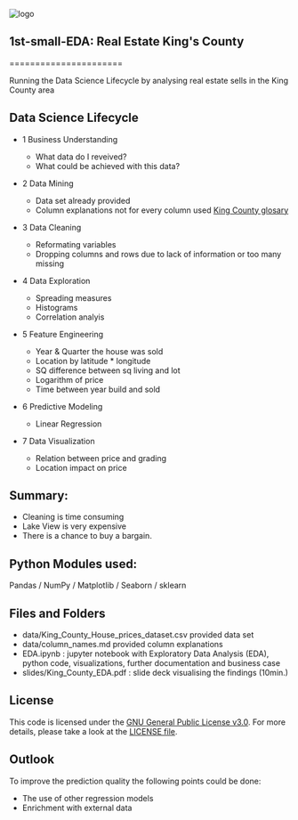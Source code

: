 ![logo](https://github.com/argv1/1st-small-EDA/images/map.jpg)

## 1st-small-EDA: Real Estate King's County
======================

Running the Data Science Lifecycle by analysing real estate sells in the King County area

## Data Science Lifecycle

- 1 Business Understanding
    - What data do I reveived?
    - What could be achieved with this data?

- 2 Data Mining
    - Data set already provided
    - Column explanations not for every column
	  used [King County glosary](https://www.kingcounty.gov/depts/records-licensing/archives/research-guides/glossary.aspx)
 
- 3 Data Cleaning
    - Reformating variables
    - Dropping columns and rows due to lack of information or too many missing
 
- 4 Data Exploration
    - Spreading measures
    - Histograms
    - Correlation analyis
 
- 5 Feature Engineering
    - Year & Quarter the house was sold
    - Location by latitude * longitude
    - SQ difference between sq living and lot
    - Logarithm of price
    - Time between year build and sold
 
- 6 Predictive Modeling
    - Linear Regression
 
- 7 Data Visualization
    - Relation between price and grading
    - Location impact on price

## Summary:
- Cleaning is time consuming
- Lake View is very expensive
- There is a chance to buy a bargain.


## Python Modules used:
Pandas / NumPy / Matplotlib / Seaborn / sklearn


## Files and Folders

- data/King_County_House_prices_dataset.csv provided data set
- data/column_names.md provided column explanations
- EDA.ipynb : jupyter notebook with Exploratory Data Analysis (EDA), python code, visualizations, further documentation and business case
- slides/King_County_EDA.pdf : slide deck visualising the findings (10min.)


## License

This code is licensed under the [GNU General Public License v3.0](https://choosealicense.com/licenses/gpl-3.0/). 
For more details, please take a look at the [LICENSE file](https://github.com/argv1/goodXtausch/blob/master/LICENSE).


## Outlook
To improve the prediction quality the following points could be done:
- The use of other regression models 
- Enrichment with external data
